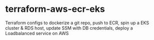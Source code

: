 # terraform-aws-ecr-eks
Terraform configs to dockerize a git repo, push to ECR, spin up a EKS cluster &amp; RDS host, update SSM with DB credentials, deploy a Loadbalanced service on AWS
